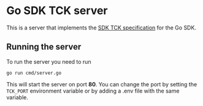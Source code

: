 # Go SDK TCK server

This is a server that implements the [SDK TCK specification](https://github.com/hashgraph/hedera-sdk-tck/) for the Go SDK.

## Running the server

To run the server you need to run

```
go run cmd/server.go
```

This will start the server on port **80**. You can change the port by setting the `TCK_PORT` environment variable or by adding a .env file with the same variable.
